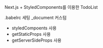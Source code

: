 Next.js + StyledComponents를 이용한 TodoList

.babelrc 세팅
_document 커스텀

- styledCompoents 사용
- getStaticProps 사용
- getServerSideProps 사용

